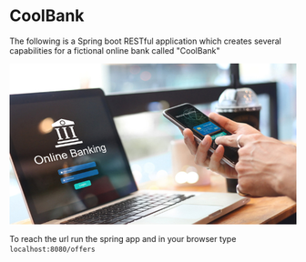 # CoolBank

The following is a Spring boot RESTful application which creates several capabilities for a fictional online bank called "CoolBank"

![](src/main/resources/static/online-banking.jpeg)

To reach the url run the spring app and in your browser type `localhost:8080/offers`


